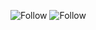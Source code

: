 ![Follow](https://img.shields.io/twitter/follow/courthive?color=%231DA1F2&logo=Twitter&style=flat-square)
![Follow](https://img.shields.io/github/downloads/courthive/tods-competition-factory/total)

<!--
/twitter/follow/:user?label=Follow
/github/downloads/:user/:repo/total
->

### Hi there 👋

<!--
**CourtHive/CourtHive** is a ✨ _special_ ✨ repository because its `README.md` (this file) appears on your GitHub profile.

Here are some ideas to get you started:

- 🔭 I’m currently working on ...
- 🌱 I’m currently learning ...
- 👯 I’m looking to collaborate on ...
- 🤔 I’m looking for help with ...
- 💬 Ask me about ...
- 📫 How to reach me: ...
- 😄 Pronouns: ...
- ⚡ Fun fact: ...
-->
